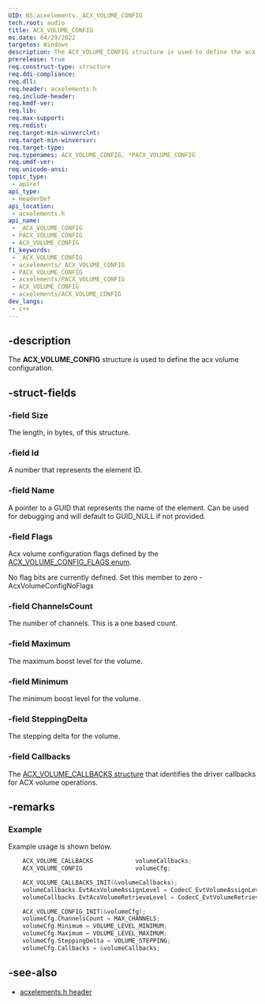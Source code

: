 ```yaml
---
UID: NS:acxelements._ACX_VOLUME_CONFIG
tech.root: audio 
title: ACX_VOLUME_CONFIG
ms.date: 04/29/2022
targetos: Windows
description: The ACX_VOLUME_CONFIG structure is used to define the acx volume configuration. 
prerelease: true
req.construct-type: structure
req.ddi-compliance: 
req.dll: 
req.header: acxelements.h
req.include-header: 
req.kmdf-ver: 
req.lib: 
req.max-support: 
req.redist: 
req.target-min-winverclnt: 
req.target-min-winversvr: 
req.target-type: 
req.typenames: ACX_VOLUME_CONFIG, *PACX_VOLUME_CONFIG
req.umdf-ver: 
req.unicode-ansi: 
topic_type:
 - apiref
api_type:
 - HeaderDef
api_location:
 - acxelements.h
api_name:
 - _ACX_VOLUME_CONFIG
 - PACX_VOLUME_CONFIG
 - ACX_VOLUME_CONFIG
f1_keywords:
 - _ACX_VOLUME_CONFIG
 - acxelements/_ACX_VOLUME_CONFIG
 - PACX_VOLUME_CONFIG
 - acxelements/PACX_VOLUME_CONFIG
 - ACX_VOLUME_CONFIG
 - acxelements/ACX_VOLUME_CONFIG
dev_langs:
 - c++
---
```


## -description

The **ACX_VOLUME_CONFIG** structure is used to define the acx volume configuration. 

## -struct-fields

### -field Size

The length, in bytes, of this structure.

### -field Id

A number that represents the element ID.

### -field Name

A pointer to a GUID that represents the name of the element. Can be used for debugging and will default to GUID_NULL if not provided.

### -field Flags

Acx volume configuration flags defined by the [ACX_VOLUME_CONFIG_FLAGS enum](ne-acxelements-acx_volume_config_flags.md). 

No flag bits are currently defined. Set this member to zero - AcxVolumeConfigNoFlags

### -field ChannelsCount

The number of channels. This is a one based count.

### -field Maximum

The maximum boost level for the volume.

### -field Minimum

The minimum boost level for the volume.

### -field SteppingDelta

The stepping delta for the volume.

### -field Callbacks

The [ACX_VOLUME_CALLBACKS structure](ns-acxelements-acx_volume_callbacks.md) that identifies the driver callbacks for ACX volume operations.

## -remarks

### Example

Example usage is shown below.

```cpp
    ACX_VOLUME_CALLBACKS            volumeCallbacks;
    ACX_VOLUME_CONFIG               volumeCfg;

    ACX_VOLUME_CALLBACKS_INIT(&volumeCallbacks);
    volumeCallbacks.EvtAcxVolumeAssignLevel = CodecC_EvtVolumeAssignLevelCallback;
    volumeCallbacks.EvtAcxVolumeRetrieveLevel = CodecC_EvtVolumeRetrieveLevelCallback;

    ACX_VOLUME_CONFIG_INIT(&volumeCfg);
    volumeCfg.ChannelsCount = MAX_CHANNELS;
    volumeCfg.Minimum = VOLUME_LEVEL_MINIMUM;
    volumeCfg.Maximum = VOLUME_LEVEL_MAXIMUM;
    volumeCfg.SteppingDelta = VOLUME_STEPPING;
    volumeCfg.Callbacks = &volumeCallbacks;

```

## -see-also

- [acxelements.h header](index.md)


